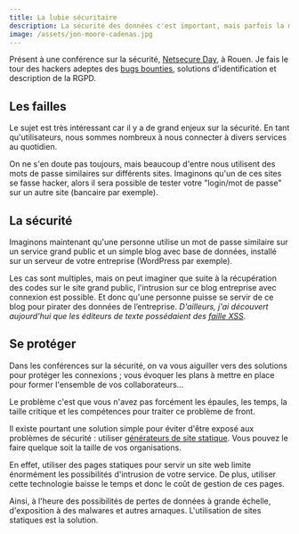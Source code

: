 ```yaml
---
title: La lubie sécuritaire
description: La sécurité des données c'est important, mais parfois la meilleure manière d'éviter les soucis c'est éviter de s’exposer.
image: /assets/jon-moore-cadenas.jpg
---
```


Présent à une conférence sur la sécurité, [Netsecure Day](https://www.netsecure-day.fr/), à Rouen. Je fais le tour des hackers adeptes des [bugs bounties](https://fr.wikipedia.org/wiki/Bug_bounty), solutions d'identification et description de la RGPD.

## Les failles

Le sujet est très intéressant car il y a de grand enjeux sur la sécurité. En tant qu'utilisateurs, nous sommes nombreux à nous connecter à divers services au quotidien.

On ne s'en doute pas toujours, mais beaucoup d'entre nous utilisent des mots de passe similaires sur différents sites. Imaginons qu'un de ces sites se fasse hacker, alors il sera possible de tester votre "login/mot de passe" sur un autre site (bancaire par exemple).

## La sécurité

Imaginons maintenant qu'une personne utilise un mot de passe similaire sur un service grand public et un simple blog avec base de données, installé sur un serveur de votre entreprise (WordPress par exemple).

Les cas sont multiples, mais on peut imaginer que suite à la récupération des codes sur le site grand public, l'intrusion sur ce blog entreprise avec connexion est possible. Et donc qu'une personne puisse se servir de ce blog pour pirater des données de l’entreprise. *D'ailleurs, j'ai découvert aujourd'hui que les éditeurs de texte possédaient des [faille XSS](https://github.com/tinymce/tinymce/issues/3118)*.

## Se protéger

Dans les conférences sur la sécurité, on va vous aiguiller vers des solutions pour protéger les connexions ; vous évoquer les plans à mettre en place pour former l'ensemble de vos collaborateurs…

Le problème c'est que vous n'avez pas forcément les épaules, les temps, la taille critique et les compétences pour traiter ce problème de front.

Il existe pourtant une solution simple pour éviter d'être exposé aux problèmes de sécurité : utiliser [générateurs de site statique](/generateur-site-statique/). Vous pouvez le faire quelque soit la taille de vos organisations.

En effet, utiliser des pages statiques pour servir un site web limite énormément les possibilités d'intrusion de votre service. De plus, utiliser cette technologie baisse le temps et donc le coût de gestion de ces pages.

Ainsi, à l'heure des possibilités de pertes de données à grande échelle, d'exposition à des malwares et autres arnaques. L'utilisation de sites statiques est la solution.
